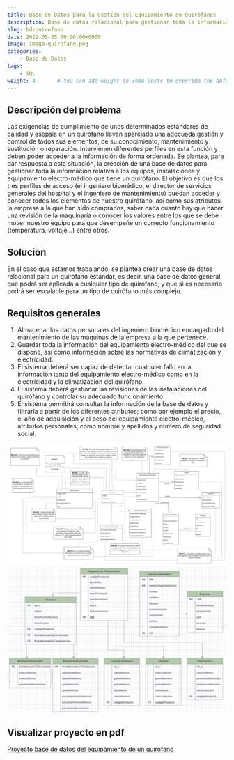 ```yaml
---
title: Base de Datos para la Gestión del Equipamiento de Quirófanos
description: Base de datos relacional para gestionar toda la información relativa a los equipos, instalaciones y equipamiento electro-médico que tiene un quirófano.
slug: bd-quirofano
date: 2022-05-25 00:00:00+0000
image: image-quirofano.png
categories:
    - Base de Datos
tags:
    - SQL
weight: 4       # You can add weight to some posts to override the default sorting (date descending)
---
```


## Descripción del problema
Las exigencias de cumplimiento de unos determinados estándares de calidad y asepsia en un quirófano llevan aparejado una adecuada gestión y control de todos sus elementos, de su conocimiento, mantenimiento y sustitución o reparación. Intervienen diferentes perfiles en esta función y deben poder acceder a la información de forma ordenada. Se plantea, para dar respuesta a esta situación, la creación de una base de datos para gestionar toda la información relativa a los equipos, instalaciones y equipamiento electro-médico que tiene un quirófano. El
objetivo es que los tres perfiles de acceso (el ingeniero biomédico, el director de servicios generales del hospital y el ingeniero de mantenimiento) puedan acceder y conocer todos los elementos de nuestro quirófano, así como sus atributos, la empresa a la que han sido
comprados, saber cada cuanto hay que hacer una revisión de la maquinaría o conocer los valores entre los que se debe mover nuestro equipo para que desempeñe un correcto funcionamiento (temperatura, voltaje…) entre otros.

## Solución
En el caso que estamos trabajando, se plantea crear una base de datos relacional para un quirófano estándar, es decir, una base de datos general que podrá ser aplicada a cualquier tipo de quirófano, y que si es necesario podrá ser escalable para un tipo de quirófano más complejo.

## Requisitos generales
1. Almacenar los datos personales del ingeniero biomédico encargado del mantenimiento de las máquinas de la empresa a la que pertenece.
2. Guardar toda la información del equipamiento electro-médico del que se dispone, así como información sobre las normativas de climatización y electricidad.
3. El sistema deberá ser capaz de detectar cualquier fallo en la información tanto del equipamiento electro-médico como en la electricidad y la climatización del quirófano.
4. El sistema deberá gestionar las revisiones de las instalaciones del quirófano y controlar su adecuado funcionamiento.
5. El sistema permitirá consultar la información de la base de datos y filtrarla a partir de los diferentes atributos; como por ejemplo el precio, el año de adquisición y el peso del equipamiento electro-médico, atributos personales, como nombre y apellidos y número de seguridad social.

![Diagrama Conceptual](diagrama-conceptual.png) ![Diagrama Relacional](diagrama-relacional.png)

## Visualizar proyecto en pdf
[Proyecto base de datos del equipamiento de un quirófano](Proyecto-base-de-datos-QUIROFANO.pdf)